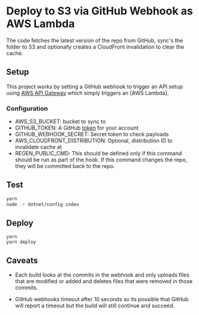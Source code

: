 Deploy to S3 via GitHub Webhook as AWS Lambda
=============

The code fetches the latest version of the repo from GitHub,
sync's the folder to S3 and optionally creates a CloudFront invalidation to clear the cache.

## Setup

This project works by setting a GitHub webhook to trigger an API setup using [AWS API Gateway](https://aws.amazon.com/api-gateway/) which simply triggers
an [AWS Lambda].

### Configuration

- AWS_S3_BUCKET: bucket to sync to
- GITHUB_TOKEN: A GitHub [token](https://help.github.com/articles/creating-a-personal-access-token-for-the-command-line/) for your account
- GITHUB_WEBHOOK_SECRET: Secret token to check payloads
- AWS_CLOUDFRONT_DISTRIBUTION: Optional, distribution ID to invalidate cache at
- REGEN_PUBLIC_CMD: This should be defined only if this command should be
    run as part of the hook. If this command changes the repo, they will
    be committed back to the repo.

## Test

```bash
yarn
node -r dotnet/config index
```

## Deploy

```
yarn 
yarn deploy
```

## Caveats

- Each build looks at the commits in the webhook and only uploads files that
are modified or added and deletes files that were removed in those commits.

- GitHub webhooks timeout after 10 seconds so its possible that GitHub
  will report a timeout but the build will still continue and succeed.
  